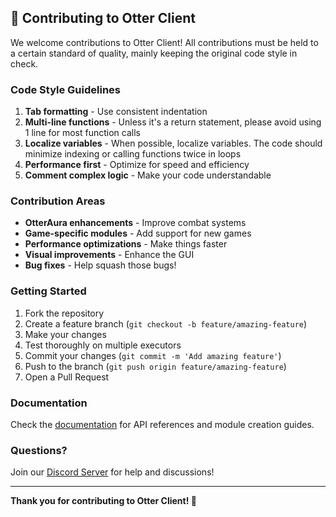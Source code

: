 ## 🦦 Contributing to Otter Client

We welcome contributions to Otter Client! All contributions must be held to a certain standard of quality, mainly keeping the original code style in check.

### Code Style Guidelines
1. **Tab formatting** - Use consistent indentation
2. **Multi-line functions** - Unless it's a return statement, please avoid using 1 line for most function calls
3. **Localize variables** - When possible, localize variables. The code should minimize indexing or calling functions twice in loops
4. **Performance first** - Optimize for speed and efficiency
5. **Comment complex logic** - Make your code understandable

### Contribution Areas
- **OtterAura enhancements** - Improve combat systems
- **Game-specific modules** - Add support for new games
- **Performance optimizations** - Make things faster
- **Visual improvements** - Enhance the GUI
- **Bug fixes** - Help squash those bugs!

### Getting Started
1. Fork the repository
2. Create a feature branch (`git checkout -b feature/amazing-feature`)
3. Make your changes
4. Test thoroughly on multiple executors
5. Commit your changes (`git commit -m 'Add amazing feature'`)
6. Push to the branch (`git push origin feature/amazing-feature`)
7. Open a Pull Request

### Documentation
Check the [documentation](https://github.com/7GrandDadPGN/VapeV4ForRoblox/wiki) for API references and module creation guides.

### Questions?
Join our [Discord Server](https://discord.gg/nbR79PfPBP) for help and discussions!

---

**Thank you for contributing to Otter Client! 🦦**
